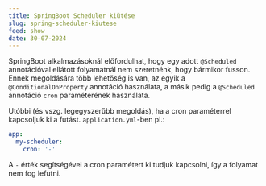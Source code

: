 ```yaml
---
title: SpringBoot Scheduler kiütése
slug: spring-scheduler-kiutese
feed: show
date: 30-07-2024
---
```


SpringBoot alkalmazásoknál előfordulhat, hogy egy adott `@Scheduled` annotációval ellátott folyamatnál nem szeretnénk, hogy bármikor fusson. Ennek megoldására több lehetőség is van, az egyik a `@ConditionalOnProperty` annotáció használata, a másik pedig a `@Scheduled` annotáció `cron` paraméterének használata.

Utóbbi (és vszg. legegyszerűbb megoldás), ha a cron paraméterrel kapcsoljuk ki a futást.
`application.yml`-ben pl.:
```yaml
app:
  my-scheduler:
    cron: '-'
```

A `-` érték segítségével a cron paramétert ki tudjuk kapcsolni, így a folyamat nem fog lefutni.
